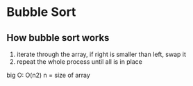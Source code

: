 # Bubble Sort


## How bubble sort works
1) iterate through the array, if right is smaller than left, swap it
2) repeat the whole process until all is in place

big O: O(n2)
n = size of array